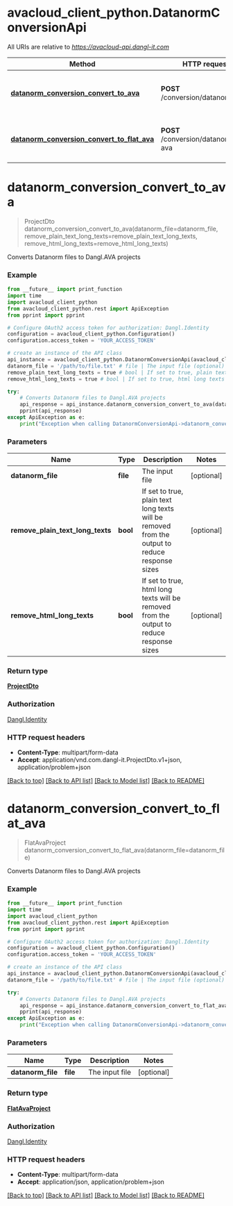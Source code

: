 # avacloud_client_python.DatanormConversionApi

All URIs are relative to *https://avacloud-api.dangl-it.com*

Method | HTTP request | Description
------------- | ------------- | -------------
[**datanorm_conversion_convert_to_ava**](DatanormConversionApi.md#datanorm_conversion_convert_to_ava) | **POST** /conversion/datanorm/ava | Converts Datanorm files to Dangl.AVA projects
[**datanorm_conversion_convert_to_flat_ava**](DatanormConversionApi.md#datanorm_conversion_convert_to_flat_ava) | **POST** /conversion/datanorm/flat-ava | Converts Datanorm files to Dangl.AVA projects


# **datanorm_conversion_convert_to_ava**
> ProjectDto datanorm_conversion_convert_to_ava(datanorm_file=datanorm_file, remove_plain_text_long_texts=remove_plain_text_long_texts, remove_html_long_texts=remove_html_long_texts)

Converts Datanorm files to Dangl.AVA projects

### Example
```python
from __future__ import print_function
import time
import avacloud_client_python
from avacloud_client_python.rest import ApiException
from pprint import pprint

# Configure OAuth2 access token for authorization: Dangl.Identity
configuration = avacloud_client_python.Configuration()
configuration.access_token = 'YOUR_ACCESS_TOKEN'

# create an instance of the API class
api_instance = avacloud_client_python.DatanormConversionApi(avacloud_client_python.ApiClient(configuration))
datanorm_file = '/path/to/file.txt' # file | The input file (optional)
remove_plain_text_long_texts = true # bool | If set to true, plain text long texts will be removed from the output to reduce response sizes (optional)
remove_html_long_texts = true # bool | If set to true, html long texts will be removed from the output to reduce response sizes (optional)

try:
    # Converts Datanorm files to Dangl.AVA projects
    api_response = api_instance.datanorm_conversion_convert_to_ava(datanorm_file=datanorm_file, remove_plain_text_long_texts=remove_plain_text_long_texts, remove_html_long_texts=remove_html_long_texts)
    pprint(api_response)
except ApiException as e:
    print("Exception when calling DatanormConversionApi->datanorm_conversion_convert_to_ava: %s\n" % e)
```

### Parameters

Name | Type | Description  | Notes
------------- | ------------- | ------------- | -------------
 **datanorm_file** | **file**| The input file | [optional] 
 **remove_plain_text_long_texts** | **bool**| If set to true, plain text long texts will be removed from the output to reduce response sizes | [optional] 
 **remove_html_long_texts** | **bool**| If set to true, html long texts will be removed from the output to reduce response sizes | [optional] 

### Return type

[**ProjectDto**](ProjectDto.md)

### Authorization

[Dangl.Identity](../README.md#Dangl.Identity)

### HTTP request headers

 - **Content-Type**: multipart/form-data
 - **Accept**: application/vnd.com.dangl-it.ProjectDto.v1+json, application/problem+json

[[Back to top]](#) [[Back to API list]](../README.md#documentation-for-api-endpoints) [[Back to Model list]](../README.md#documentation-for-models) [[Back to README]](../README.md)

# **datanorm_conversion_convert_to_flat_ava**
> FlatAvaProject datanorm_conversion_convert_to_flat_ava(datanorm_file=datanorm_file)

Converts Datanorm files to Dangl.AVA projects

### Example
```python
from __future__ import print_function
import time
import avacloud_client_python
from avacloud_client_python.rest import ApiException
from pprint import pprint

# Configure OAuth2 access token for authorization: Dangl.Identity
configuration = avacloud_client_python.Configuration()
configuration.access_token = 'YOUR_ACCESS_TOKEN'

# create an instance of the API class
api_instance = avacloud_client_python.DatanormConversionApi(avacloud_client_python.ApiClient(configuration))
datanorm_file = '/path/to/file.txt' # file | The input file (optional)

try:
    # Converts Datanorm files to Dangl.AVA projects
    api_response = api_instance.datanorm_conversion_convert_to_flat_ava(datanorm_file=datanorm_file)
    pprint(api_response)
except ApiException as e:
    print("Exception when calling DatanormConversionApi->datanorm_conversion_convert_to_flat_ava: %s\n" % e)
```

### Parameters

Name | Type | Description  | Notes
------------- | ------------- | ------------- | -------------
 **datanorm_file** | **file**| The input file | [optional] 

### Return type

[**FlatAvaProject**](FlatAvaProject.md)

### Authorization

[Dangl.Identity](../README.md#Dangl.Identity)

### HTTP request headers

 - **Content-Type**: multipart/form-data
 - **Accept**: application/json, application/problem+json

[[Back to top]](#) [[Back to API list]](../README.md#documentation-for-api-endpoints) [[Back to Model list]](../README.md#documentation-for-models) [[Back to README]](../README.md)

